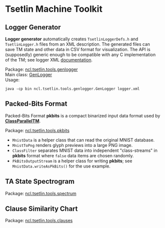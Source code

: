 # Tsetlin Machine Toolkit

## Logger Generator

**Logger generator** automatically creates `TsetlinLoggerDefs.h` and `TsetlinLogger.h` files from an XML description.
The generated files can save TM state and other data in CSV format for visualization. The API is (supposedly) generic enough
to be compatible with any C implementation of the TM; see logger XML [documentation](loggerxml.md).

Package: [ncl.tsetlin.tools.genlogger](src/ncl/tsetlin/tools/genlogger)  
Main class: [GenLogger](src/ncl/tsetlin/tools/genlogger/GenLogger.java)  
Usage:
```
java -cp bin ncl.tsetlin.tools.genlogger.GenLogger logger.xml
```


## Packed-Bits Format

Packed-Bits Format **pkbits** is a compact binarized input data format used by [**ClassParallelTM**](https://github.com/ashurrafiev/ClassParallelTM).

Package: [ncl.tsetlin.tools.pkbits](src/ncl/tsetlin/tools/pkbits)

* `MnistData` is a helper class that can read the original MNIST database.
* `MnistToPng` renders glyph previews into a large PNG image.
* `ClassFilter` separates MNIST data into independent "class-streams" in **pkbits** format where `false` data items are chosen randomly.
* `PkBitsOutputStream` is a helper class for writing **pkbits**; see `MnistData.writeAsPkBits()` for the use example.

## TA State Spectrogram

Package: [ncl.tsetlin.tools.spectrum](src/ncl/tsetlin/tools/spectrum)


## Clause Similarity Chart

Package: [ncl.tsetlin.tools.clauses](src/ncl/tsetlin/tools/clauses)


